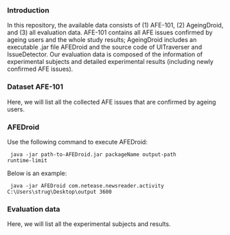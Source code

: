 ### Introduction
In this repository, the available data consists of (1) AFE-101, (2) AgeingDroid, and (3) all evaluation data. 
AFE-101 contains all AFE issues confirmed by ageing users and the whole study results; 
AgeingDroid includes an executable .jar file AFEDroid and the source code of UITraverser and IssueDetector. 
Our evaluation data is composed of the information of experimental subjects and detailed experimental results (including newly confirmed AFE issues).

### Dataset AFE-101
Here, we will list all the collected AFE issues that are confirmed by ageing users.

### AFEDroid
Use the following command to execute AFEDroid:

<code> java -jar path-to-AFEDroid.jar packageName output-path runtime-limit </code>

Below is an example:

<code> java -jar AFEDroid com.netease.newsreader.activity C:\Users\strug\Desktop\output 3600 </code>

### Evaluation data
Here, we will list all the experimental subjects and results.



